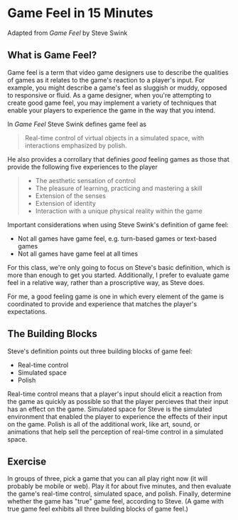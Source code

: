 # Game Feel in 15 Minutes

Adapted from _Game Feel_ by Steve Swink

## What is Game Feel?

Game feel is a term that video game designers use to describe the qualities of games as it relates to the game's reaction to a player's input. For example, you might describe a game's feel as sluggish or muddy, opposed to responsive or fluid. As a game designer, when you're attempting to create good game feel, you may implement a variety of techniques that enable your players to experience the game in the way that you intend.

In _Game Feel_ Steve Swink defines game feel as
> Real-time control of virtual objects in a simulated space, with interactions emphasized by polish.

He also provides a corrollary that definies _good_ feeling games as those that provide the following five experiences to the player
> - The aesthetic sensation of control
> - The pleasure of learning, practicing and mastering a skill
> - Extension of the senses
> - Extension of identity
> - Interaction with a unique physical reality within the game

Important considerations when using Steve Swink's definition of game feel:
- Not all games have game feel, e.g. turn-based games or text-based games
- Not all games have game feel at all times

For this class, we're only going to focus on Steve's basic definition, which is more than enough to get you started. Additionally, I prefer to evaluate game feel in a relative way, rather than a proscriptive way, as Steve does.

For me, a good feeling game is one in which every element of the game is coordinated to provide and experience that matches the player's expectations.

## The Building Blocks

Steve's definition points out three building blocks of game feel:

- Real-time control
- Simulated space
- Polish

Real-time control means that a player's input should elicit a reaction from the game as quickly as possible so that the player percieves that their input has an effect on the game. Simulated space for Steve is the simulated environment that enabled the player to experience the effects of their input on the game. Polish is all of the additional work, like art, sound, or animations that help sell the perception of real-time control in a simulated space.

## Exercise

In groups of three, pick a game that you can all play right now (it will probably be mobile or web). Play it for about five minutes, and then evaluate the game's real-time control, simulated space, and polish. Finally, determine whether the game has "true" game feel, according to Steve. (A game with true game feel exhibits all three building blocks of game feel.)